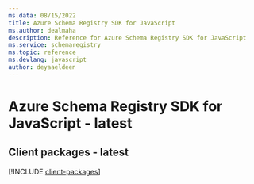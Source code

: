 ```yaml
---
ms.data: 08/15/2022
title: Azure Schema Registry SDK for JavaScript
ms.author: dealmaha
description: Reference for Azure Schema Registry SDK for JavaScript
ms.service: schemaregistry
ms.topic: reference
ms.devlang: javascript
author: deyaaeldeen
---
```

# Azure Schema Registry SDK for JavaScript - latest

## Client packages - latest
[!INCLUDE [client-packages](schema-registry-client-index.md)]